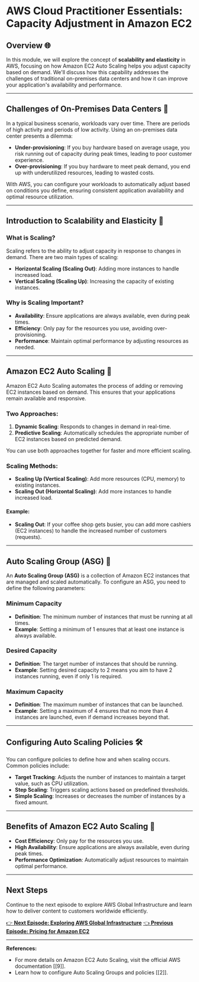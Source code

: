 # AWS Cloud Practitioner Essentials: Capacity Adjustment in Amazon EC2

## Overview 🌐

In this module, we will explore the concept of **scalability and elasticity** in AWS, focusing on how Amazon EC2 Auto Scaling helps you adjust capacity based on demand. We'll discuss how this capability addresses the challenges of traditional on-premises data centers and how it can improve your application's availability and performance.

---

## Challenges of On-Premises Data Centers 🚧

In a typical business scenario, workloads vary over time. There are periods of high activity and periods of low activity. Using an on-premises data center presents a dilemma:

- **Under-provisioning**: If you buy hardware based on average usage, you risk running out of capacity during peak times, leading to poor customer experience.
- **Over-provisioning**: If you buy hardware to meet peak demand, you end up with underutilized resources, leading to wasted costs.

With AWS, you can configure your workloads to automatically adjust based on conditions you define, ensuring consistent application availability and optimal resource utilization.

---

## Introduction to Scalability and Elasticity 🔄

### What is Scaling?
Scaling refers to the ability to adjust capacity in response to changes in demand. There are two main types of scaling:

- **Horizontal Scaling (Scaling Out)**: Adding more instances to handle increased load.
- **Vertical Scaling (Scaling Up)**: Increasing the capacity of existing instances.

### Why is Scaling Important?
- **Availability**: Ensure applications are always available, even during peak times.
- **Efficiency**: Only pay for the resources you use, avoiding over-provisioning.
- **Performance**: Maintain optimal performance by adjusting resources as needed.

---

## Amazon EC2 Auto Scaling 🚀

Amazon EC2 Auto Scaling automates the process of adding or removing EC2 instances based on demand. This ensures that your applications remain available and responsive.

### Two Approaches:
1. **Dynamic Scaling**: Responds to changes in demand in real-time.
2. **Predictive Scaling**: Automatically schedules the appropriate number of EC2 instances based on predicted demand.

You can use both approaches together for faster and more efficient scaling.

### Scaling Methods:
- **Scaling Up (Vertical Scaling)**: Add more resources (CPU, memory) to existing instances.
- **Scaling Out (Horizontal Scaling)**: Add more instances to handle increased load.

#### Example:
- **Scaling Out**: If your coffee shop gets busier, you can add more cashiers (EC2 instances) to handle the increased number of customers (requests).

---

## Auto Scaling Group (ASG) 🔄

An **Auto Scaling Group (ASG)** is a collection of Amazon EC2 instances that are managed and scaled automatically. To configure an ASG, you need to define the following parameters:

### Minimum Capacity
- **Definition**: The minimum number of instances that must be running at all times.
- **Example**: Setting a minimum of 1 ensures that at least one instance is always available.

### Desired Capacity
- **Definition**: The target number of instances that should be running.
- **Example**: Setting desired capacity to 2 means you aim to have 2 instances running, even if only 1 is required.

### Maximum Capacity
- **Definition**: The maximum number of instances that can be launched.
- **Example**: Setting a maximum of 4 ensures that no more than 4 instances are launched, even if demand increases beyond that.

---

## Configuring Auto Scaling Policies 🛠️

You can configure policies to define how and when scaling occurs. Common policies include:

- **Target Tracking**: Adjusts the number of instances to maintain a target value, such as CPU utilization.
- **Step Scaling**: Triggers scaling actions based on predefined thresholds.
- **Simple Scaling**: Increases or decreases the number of instances by a fixed amount.

---

## Benefits of Amazon EC2 Auto Scaling 🌱

- **Cost Efficiency**: Only pay for the resources you use.
- **High Availability**: Ensure applications are always available, even during peak times.
- **Performance Optimization**: Automatically adjust resources to maintain optimal performance.

---

## Next Steps
Continue to the next episode to explore AWS Global Infrastructure and learn how to deliver content to customers worldwide efficiently.

[👉 **Next Episode: Exploring AWS Global Infrastructure**](next-episode.md)
[👈 **Previous Episode: Pricing for Amazon EC2**](previous-episode.md)

---

**References:**
- For more details on Amazon EC2 Auto Scaling, visit the official AWS documentation [[9]].
- Learn how to configure Auto Scaling Groups and policies [[2]].
